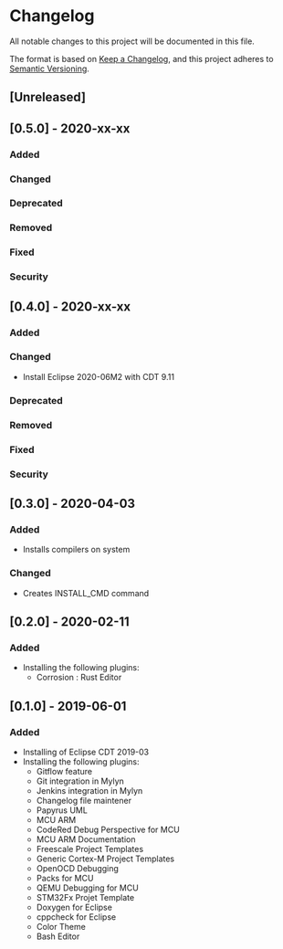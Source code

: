 # Changelog
All notable changes to this project will be documented in this file.

The format is based on [Keep a Changelog](https://keepachangelog.com/en/1.0.0/),
and this project adheres to [Semantic Versioning](https://semver.org/).

## [Unreleased]

## [0.5.0] - 2020-xx-xx
### Added
### Changed
### Deprecated
### Removed
### Fixed


### Security
## [0.4.0] - 2020-xx-xx
### Added
### Changed
* Install Eclipse 2020-06M2 with CDT 9.11
### Deprecated
### Removed
### Fixed
### Security

## [0.3.0] - 2020-04-03
### Added
* Installs compilers on system
### Changed
* Creates INSTALL_CMD command

## [0.2.0] - 2020-02-11
### Added
* Installing the following plugins:
  - Corrosion : Rust Editor

## [0.1.0] - 2019-06-01
### Added
* Installing of Eclipse CDT 2019-03
* Installing the following plugins:
  - Gitflow feature
  - Git integration in Mylyn
  - Jenkins integration in Mylyn
  - Changelog file maintener
  - Papyrus UML
  - MCU ARM
  - CodeRed Debug Perspective for MCU
  - MCU ARM Documentation
  - Freescale Project Templates
  - Generic Cortex-M Project Templates 
  - OpenOCD Debugging
  - Packs for MCU
  - QEMU Debugging for MCU
  - STM32Fx Projet Template
  - Doxygen for Eclipse
  - cppcheck for Eclipse 
  - Color Theme
  - Bash Editor


